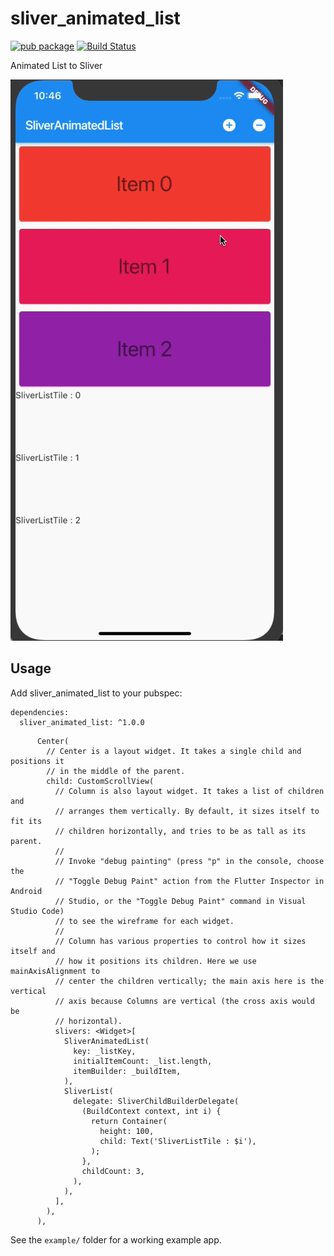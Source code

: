# sliver_animated_list

[![pub package](https://img.shields.io/badge/pub-1.0.0-blueviolet.svg)](https://pub.dev/packages/sliver_animated_list)
[![Build Status](https://dev.azure.com/dietfriends/Flutter%20-%20Sliver%20Animated%20List/_apis/build/status/amondnet.sliver_animated_list?branchName=master)](https://dev.azure.com/dietfriends/Flutter%20-%20Sliver%20Animated%20List/_build/latest?definitionId=9&branchName=master)

Animated List to Sliver

![example](example/gif/example.gif)

## Usage

Add sliver_animated_list to your pubspec:

```
dependencies:
  sliver_animated_list: ^1.0.0
```

```
      Center(
        // Center is a layout widget. It takes a single child and positions it
        // in the middle of the parent.
        child: CustomScrollView(
          // Column is also layout widget. It takes a list of children and
          // arranges them vertically. By default, it sizes itself to fit its
          // children horizontally, and tries to be as tall as its parent.
          //
          // Invoke "debug painting" (press "p" in the console, choose the
          // "Toggle Debug Paint" action from the Flutter Inspector in Android
          // Studio, or the "Toggle Debug Paint" command in Visual Studio Code)
          // to see the wireframe for each widget.
          //
          // Column has various properties to control how it sizes itself and
          // how it positions its children. Here we use mainAxisAlignment to
          // center the children vertically; the main axis here is the vertical
          // axis because Columns are vertical (the cross axis would be
          // horizontal).
          slivers: <Widget>[
            SliverAnimatedList(
              key: _listKey,
              initialItemCount: _list.length,
              itemBuilder: _buildItem,
            ),
            SliverList(
              delegate: SliverChildBuilderDelegate(
                (BuildContext context, int i) {
                  return Container(
                    height: 100,
                    child: Text('SliverListTile : $i'),
                  );
                },
                childCount: 3,
              ),
            ),
          ],
        ),
      ),
```

See the ```example/``` folder for a working example app.
